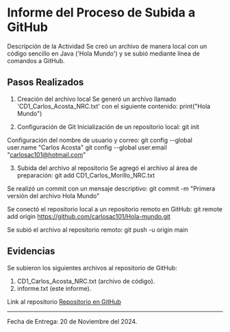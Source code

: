 Informe del Proceso de Subida a GitHub
========================================
Descripción de la Actividad
Se creó un archivo de manera local con un código sencillo en Java ('Hola Mundo') y se subió mediante línea de comandos a GitHub.

Pasos Realizados
--------------------
1. Creación del archivo local
Se generó un archivo llamado 'CD1_Carlos_Acosta_NRC.txt' con el siguiente contenido:
print("Hola Mundo")

2. Configuración de Git
Inicialización de un repositorio local:
git init

Configuración del nombre de usuario y correo:
git config --global user.name "Carlos Acosta"
git config --global user.email "carlosac101@hotmail.com"

3. Subida del archivo al repositorio
Se agregó el archivo al área de preparación:
git add CD1_Carlos_Morillo_NRC.txt

Se realizó un commit con un mensaje descriptivo:
git commit -m "Primera versión del archivo Hola Mundo"

Se conectó el repositorio local a un repositorio remoto en GitHub:
git remote add origin https://github.com/carlosac101/Hola-mundo.git

Se subió el archivo al repositorio remoto:
git push -u origin main

Evidencias
--------------------
Se subieron los siguientes archivos al repositorio de GitHub:
1. CD1_Carlos_Acosta_NRC.txt (archivo de código).
2. informe.txt (este informe).

Link al repositorio
[Repositorio en GitHub](https://github.com/carlosac101/Hola-mundo.git)

---
Fecha de Entrega: 20 de Noviembre del 2024.
